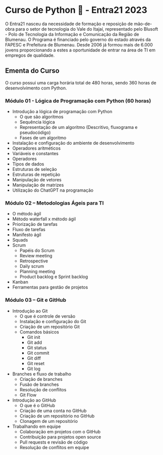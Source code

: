 # Curso de Python 🐍 - Entra21 2023
O Entra21 nasceu da necessidade de formação e reposição de mão-de-obra para o setor de tecnologia do Vale do Itajaí, representado pelo Blusoft - Polo de Tecnologia da Informação e Comunicação da Região de Blumenau. O Programa é financiado pelo governo do estado através da FAPESC e Prefeitura de Blumenau. Desde 2006 já formou mais de 6.000 jovens proporcionando a estes a oportunidade de entrar na área de TI em empregos de qualidade.

## Ementa do Curso
O curso possui uma carga horária total de 480 horas, sendo 360 horas de desenvolvimento com Python.

### Módulo 01 - Lógica de Programação com Python (60 horas)
- Introdução a lógica de programação com Python
  - O que são algoritmos
  - Sequência lógica
  - Representação de um algoritmo (Descritivo, fluxograma e pseudocódigo)
  - Fases de um algoritmo
- Instalação e configuração do ambiente de desenvolvimento
- Operadores aritméticos
- Variáveis e constantes
- Operadores
- Tipos de dados
- Estruturas de seleção
- Estruturas de repetição
- Manipulação de vetores
- Manipulação de matrizes
- Utilização do ChatGPT na programação

### Módulo 02 – Metodologias Ágeis para TI
- O método ágil
- Método waterfall x método ágil
- Priorização de tarefas
- Fluxo de tarefas
- Manifesto ágil
- Squads
- Scrum
  - Papéis do Scrum
  - Review meeting
  - Retrospective
  - Daily scrum
  - Planning meeting
  - Product backlog e Sprint backlog
- Kanban
- Ferramentas para gestão de projetos

### Módulo 03 – Git e GitHub
- Introdução ao Git
  - O que é controle de versão
  - Instalação e configuração do Git
  - Criação de um repositório Git
  - Comandos básicos
    - Git init
    - Git add
    - Git status
    - Git commit
    - Git diff
    - Git reset
    - Git log
- Branches e fluxo de trabalho
  - Criação de branches
  - Fusão de branches
  - Resolução de conflitos
  - Git Flow
- Introdução ao GitHub
  - O que é o GitHub
  - Criação de uma conta no GitHub
  - Criação de um repositório no GitHub
  - Clonagem de um repositório
- Trabalhando em equipe
  - Colaboração em projetos com o GitHub
  - Contribuição para projetos open source
  - Pull requests e revisão de código
  - Resolução de conflitos em equipe
